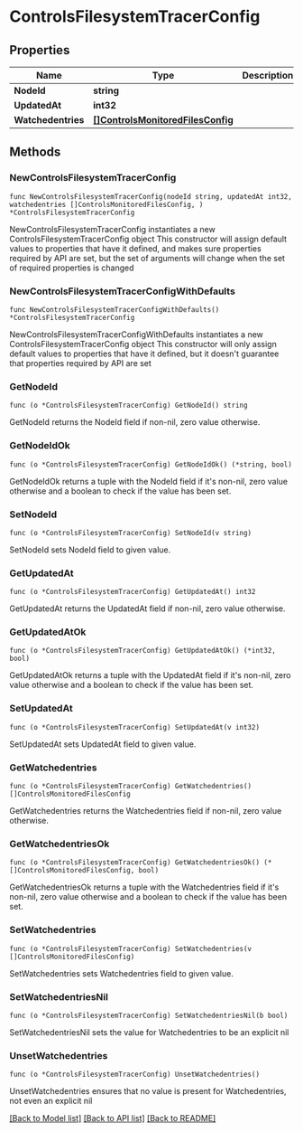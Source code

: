 # ControlsFilesystemTracerConfig

## Properties

Name | Type | Description | Notes
------------ | ------------- | ------------- | -------------
**NodeId** | **string** |  | 
**UpdatedAt** | **int32** |  | 
**Watchedentries** | [**[]ControlsMonitoredFilesConfig**](ControlsMonitoredFilesConfig.md) |  | 

## Methods

### NewControlsFilesystemTracerConfig

`func NewControlsFilesystemTracerConfig(nodeId string, updatedAt int32, watchedentries []ControlsMonitoredFilesConfig, ) *ControlsFilesystemTracerConfig`

NewControlsFilesystemTracerConfig instantiates a new ControlsFilesystemTracerConfig object
This constructor will assign default values to properties that have it defined,
and makes sure properties required by API are set, but the set of arguments
will change when the set of required properties is changed

### NewControlsFilesystemTracerConfigWithDefaults

`func NewControlsFilesystemTracerConfigWithDefaults() *ControlsFilesystemTracerConfig`

NewControlsFilesystemTracerConfigWithDefaults instantiates a new ControlsFilesystemTracerConfig object
This constructor will only assign default values to properties that have it defined,
but it doesn't guarantee that properties required by API are set

### GetNodeId

`func (o *ControlsFilesystemTracerConfig) GetNodeId() string`

GetNodeId returns the NodeId field if non-nil, zero value otherwise.

### GetNodeIdOk

`func (o *ControlsFilesystemTracerConfig) GetNodeIdOk() (*string, bool)`

GetNodeIdOk returns a tuple with the NodeId field if it's non-nil, zero value otherwise
and a boolean to check if the value has been set.

### SetNodeId

`func (o *ControlsFilesystemTracerConfig) SetNodeId(v string)`

SetNodeId sets NodeId field to given value.


### GetUpdatedAt

`func (o *ControlsFilesystemTracerConfig) GetUpdatedAt() int32`

GetUpdatedAt returns the UpdatedAt field if non-nil, zero value otherwise.

### GetUpdatedAtOk

`func (o *ControlsFilesystemTracerConfig) GetUpdatedAtOk() (*int32, bool)`

GetUpdatedAtOk returns a tuple with the UpdatedAt field if it's non-nil, zero value otherwise
and a boolean to check if the value has been set.

### SetUpdatedAt

`func (o *ControlsFilesystemTracerConfig) SetUpdatedAt(v int32)`

SetUpdatedAt sets UpdatedAt field to given value.


### GetWatchedentries

`func (o *ControlsFilesystemTracerConfig) GetWatchedentries() []ControlsMonitoredFilesConfig`

GetWatchedentries returns the Watchedentries field if non-nil, zero value otherwise.

### GetWatchedentriesOk

`func (o *ControlsFilesystemTracerConfig) GetWatchedentriesOk() (*[]ControlsMonitoredFilesConfig, bool)`

GetWatchedentriesOk returns a tuple with the Watchedentries field if it's non-nil, zero value otherwise
and a boolean to check if the value has been set.

### SetWatchedentries

`func (o *ControlsFilesystemTracerConfig) SetWatchedentries(v []ControlsMonitoredFilesConfig)`

SetWatchedentries sets Watchedentries field to given value.


### SetWatchedentriesNil

`func (o *ControlsFilesystemTracerConfig) SetWatchedentriesNil(b bool)`

 SetWatchedentriesNil sets the value for Watchedentries to be an explicit nil

### UnsetWatchedentries
`func (o *ControlsFilesystemTracerConfig) UnsetWatchedentries()`

UnsetWatchedentries ensures that no value is present for Watchedentries, not even an explicit nil

[[Back to Model list]](../README.md#documentation-for-models) [[Back to API list]](../README.md#documentation-for-api-endpoints) [[Back to README]](../README.md)



